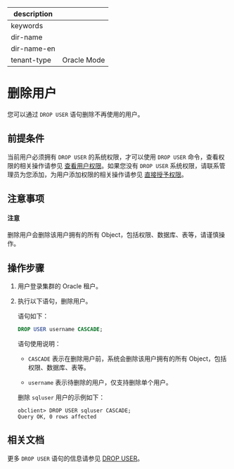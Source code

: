 |description||
|---|---|
|keywords||
|dir-name||
|dir-name-en||
|tenant-type|Oracle Mode|

# 删除用户

您可以通过 `DROP USER` 语句删除不再使用的用户。

## 前提条件

当前用户必须拥有 `DROP USER` 的系统权限，才可以使用 `DROP USER` 命令，查看权限的相关操作请参见 [查看用户权限](../300.permission-of-oracle-mode/600.view-user-permissions-of-oracle-mode.md)。如果您没有 `DROP USER` 系统权限，请联系管理员为您添加，为用户添加权限的相关操作请参见 [直接授予权限](../300.permission-of-oracle-mode/200.authority-of-oracle-mode.md)。

## 注意事项

<main id="notice" type='notice'>
<h4>注意</h4>
<p>删除用户会删除该用户拥有的所有 Object，包括权限、数据库、表等，请谨慎操作。</p>
</main>

## 操作步骤

1. 用户登录集群的 Oracle 租户。

2. 执行以下语句，删除用户。

   语句如下：

   ```sql
   DROP USER username CASCADE;
   ```

   语句使用说明：

   * `CASCADE` 表示在删除用户前，系统会删除该用户拥有的所有 Object，包括权限、数据库、表等。

   * `username` 表示待删除的用户，仅支持删除单个用户。

   删除 `sqluser` 用户的示例如下：

   ```shell
   obclient> DROP USER sqluser CASCADE;
   Query OK, 0 rows affected
   ```

## 相关文档

更多 `DROP USER` 语句的信息请参见 [DROP USER](../../../../../700.reference/500.sql-reference/100.sql-syntax/300.common-tenant-of-oracle-mode/900.sql-statement-of-oracle-mode/100.ddl-of-oracle-mode/4200.drop-user-of-oracle-mode.md)。
